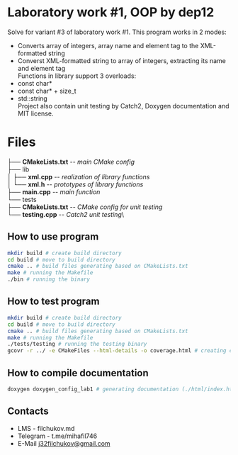 # Laboratory work #1, OOP by dep12

Solve for variant #3 of laboratory work #1. This program works in 2 modes: 
+ Converts array of integers, array name and element tag to the XML-formatted string
+ Converst XML-formatted string to array of integers, extracting its name and element tag\
Functions in library support 3 overloads:
+ const char*
+ const char* + size_t
+ std::string\
Project also contain unit testing by Catch2, Doxygen documentation and MIT license.

# Files

├── **CMakeLists.txt**           -- _main CMake config_\
├── lib\
│   ├── **xml.cpp**				  -- _realization of library functions_\
│   └── **xml.h**					  -- _prototypes of library functions_\
├── **main.cpp**					  -- _main function_\
└── tests\
    ├── **CMakeLists.txt**		  -- _CMake config for unit testing_\
    └── **testing.cpp**			  -- _Catch2 unit testing_\

## How to use program

```bash
mkdir build # create build directory
cd build # move to build directory
cmake .. # build files generating based on CMakeLists.txt
make # running the Makefile
./bin # running the binary
```


## How to test program

```bash
mkdir build # create build directory
cd build # move to build directory
cmake .. # build files generating based on CMakeLists.txt
make # running the Makefile
./tests/testing # running the testing binary
gcovr -r ../ -e CMakeFiles --html-details -o coverage.html # creating coverage report
```


## How to compile documentation

```bash
doxygen doxygen_config_lab1 # generating documentation (./html/index.html) based on config file
```

## Contacts

+ LMS - filchukov.md
+ Telegram - t.me/mihafil746
+ E-Mail j32filchukov@gmail.com
